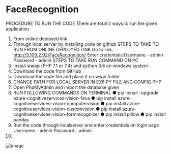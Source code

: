 # FaceRecognition

PROCEDURE TO RUN THE CODE
There are total 2 ways to run the given application
1.	From online deployed link
2.	Through local server by installing code on github
STEPS TO TAKE TO RUN FROM ONLINE DEPLOYED LINK
Go to link: http://3.109.2.92/FaceRecognition/
Enter credentials:Username - admin	Password - admin
STEPS TO TAKE RUN COMMAND ON PC
1.	Install wamp (PHP 7.1 or 7.4) and python 3.6 on windows system
2.	Download the code from GitHub
3.	Download the code file and place it on www folder
4.	CHANGE PATH FOR LOCAL SERVER IN EX6.PY FILE AND CONFIG.PHP
5.	Open  PhpMyAdmin and import the database given 
6.	RUN FOLLOWING COMMANDS ON TERMINAL
●	pip install -upgrade azure-cognitiveservices-vision-face
●	pip install azure-cognitiveservices-vision-computervision
●	pip install azure-cognitiveservices-vision-customvision
●	pip install azure-cognitiveservices-vision-formrecognizer
●	pip install pillow
●	pip install pandas
  6. Run the code through localserver and enter credentials on login page
Username - admin					Password - admin
7. 


![image](https://user-images.githubusercontent.com/105631011/170840472-62376135-f2d6-46c6-a6e9-fa2a8be61d27.png)

